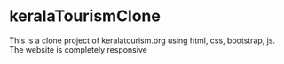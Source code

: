 # keralaTourismClone
This is a clone project of keralatourism.org using html, css, bootstrap, js. The website is completely responsive
